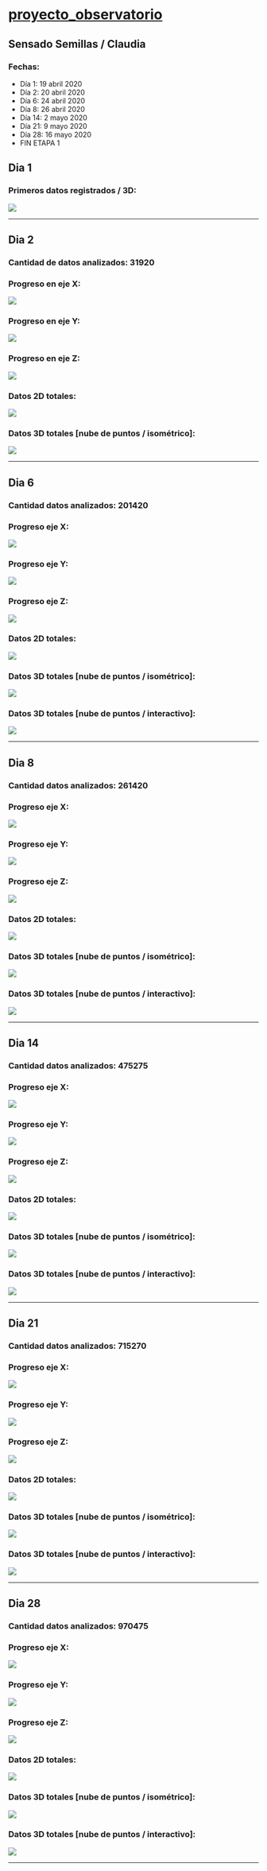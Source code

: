 # [proyecto_observatorio](https://nicmotta.github.io/proyecto_observatorio/)

## Sensado Semillas / Claudia

### Fechas:

- Día 1: 19 abril 2020
- Día 2: 20 abril 2020 
- Día 6: 24 abril 2020
- Día 8: 26 abril 2020
- Día 14: 2 mayo 2020
- Día 21: 9 mayo 2020
- Día 28: 16 mayo 2020
- FIN ETAPA 1

## Dia 1
### Primeros datos registrados / 3D:
![](proceso/datos_3d_-1.jpeg)
______________________________________
## Dia 2
### Cantidad de datos analizados: 31920
### Progreso en eje X:
![](proceso/eje_x.jpeg)
### Progreso en eje Y:
![](proceso/eje_y.jpeg)
### Progreso en eje Z:
![](proceso/eje_z.jpeg)
### Datos 2D totales:
![](proceso/datos.jpeg)
### Datos 3D totales [nube de puntos / isométrico]:
![](proceso/datos_3d.jpeg)

______________________________________
## Dia 6
### Cantidad datos analizados: 201420
### Progreso eje X:
![](proceso/eje_x_2.png)
### Progreso eje Y:
![](proceso/eje_y_2.png)
### Progreso eje Z:
![](proceso/eje_z_2.png)
### Datos 2D totales:
![](proceso/datos_2d_2.png)
### Datos 3D totales [nube de puntos / isométrico]:
![](proceso/datos_3d_2.png)
### Datos 3D totales [nube de puntos / interactivo]:
![](proceso/gif_1.gif)
______________________________________
## Dia 8
### Cantidad datos analizados: 261420

### Progreso eje X:
![](proceso/eje_x_3.png)
### Progreso eje Y:
![](proceso/eje_y_3.png)
### Progreso eje Z:
![](proceso/eje_z_3.png)
### Datos 2D totales:
![](proceso/datos_2d_3.png)
### Datos 3D totales [nube de puntos / isométrico]:
![](proceso/datos_3d_3.png)
### Datos 3D totales [nube de puntos / interactivo]:
![](proceso/video-2.gif)
______________________________________
## Dia 14
### Cantidad datos analizados: 475275
### Progreso eje X:
![](proceso/eje_x_4.png)
### Progreso eje Y:
![](proceso/eje_y_4.png)
### Progreso eje Z:
![](proceso/eje_z_4.png)
### Datos 2D totales:
![](proceso/datos_2d_4.png)
### Datos 3D totales [nube de puntos / isométrico]:
![](proceso/datos_3d_4.png)
### Datos 3D totales [nube de puntos / interactivo]:
![](proceso/video-3.gif)
______________________________________

## Dia 21
### Cantidad datos analizados: 715270
### Progreso eje X:
![](proceso/eje_x_5.png)
### Progreso eje Y:
![](proceso/eje_y_5.png)
### Progreso eje Z:
![](proceso/eje_z_5.png)
### Datos 2D totales:
![](proceso/datos_2d_5.png)
### Datos 3D totales [nube de puntos / isométrico]:
![](proceso/datos_3d_5.png)
### Datos 3D totales [nube de puntos / interactivo]:
![](proceso/video-4.gif)
______________________________________

## Dia 28
### Cantidad datos analizados: 970475
### Progreso eje X:
![](proceso/eje_x_6.png)
### Progreso eje Y:
![](proceso/eje_y_6.png)
### Progreso eje Z:
![](proceso/eje_z_6.png)
### Datos 2D totales:
![](proceso/datos_2d_6.png)
### Datos 3D totales [nube de puntos / isométrico]:
![](proceso/datos_3d_6.png)
### Datos 3D totales [nube de puntos / interactivo]:
![](proceso/video_5.gif)
____________________________________
